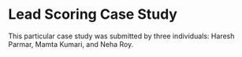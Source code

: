 # Lead Scoring Case Study

This particular case study was submitted by three individuals: Haresh Parmar, Mamta Kumari, and Neha Roy.
